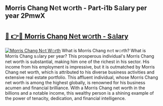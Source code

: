 ## Morris Chang N𝚎t w𝚘rth - Part-i1b S𝚊lary per year 2PmwX

# <h2><a href="http://gc4e59.nevu.top/?p=Morris+Chang">🔗 👉🔴 Morris Chang N𝚎t w𝚘rth - S𝚊lary</a></h2>

[![Morris Chang N𝚎t W𝚘rth](https://i.imgur.com/Oavwk0R.jpeg)](http://gc4e59.nevu.top/?p=Morris+Chang)
What is Morris Chang n𝚎t w𝚘rth? What is Morris Chang s𝚊lary per year?
This prosperous individual's Morris Chang net worth is substantial, making him one of the richest in his sector. His income from his employment is impressive, but it is outmatched by Morris Chang net worth, which is attributed to his diverse business activities and extensive real estate portfolio. This affluent individual, whose Morris Chang net worth is among the highest globally, is renowned for his business acumen and financial brilliance. With a Morris Chang net worth in the billions and a notable income, this wealthy person is a shining example of the power of tenacity, dedication, and financial intelligence.
